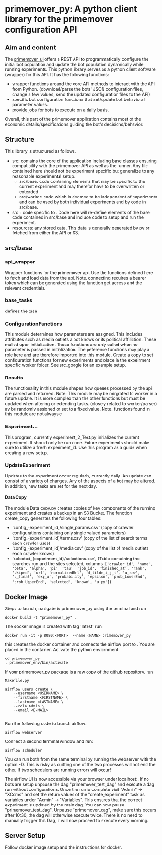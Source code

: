 # primemover_py: A python client library for the primemover configuration API

## Aim and content

The [primemover_ui](https://github.com/umatter/primemover_ui/) offers a REST API to programmatically configure the initial bot population and update the bot population dynamically while running experiments. This python library serves as a python client software (wrapper) for this API. It has the following functions:


- wrapper functions around the core API methods to interact with the API from Python. (download/parse the bots' JSON configuration files, change a few values, send the updated configuration files to the API)
- specific bot configuration functions that set/update bot behavioral parameter values. 
- provide jobs for bots to execute on a daily basis. 

Overall, this part of the primemover application contains most of the economic details/specifications guiding the bot's decisions/behavior.


## Structure
This library is structured as follows.
  - src: contains the core of the application including base classes ensuring compatibility with the primemover API as well as the runner. Any file contained here should not be experiment specific but generalize to any reasonable experimental setup.    
    - src/base: code containing elements that may be specific to the current experiment and may therefor have to be overwritten or extended
    - src/worker: code which is deemed to be independent of experiments and can be used by both individual experiments and by code in src/base.
  - src_<experiment>: code specific to <experiment>. Code here will re-define elements of the base code contained in src/base and include code to setup and run the experiment.
  - resources: any stored data. This data is generally generated by py or fetched from either the API or S3.
 
## src/base
### api_wrapper
Wrapper functions for the primemover api. Use the functions defined here to fetch
and load data from the api. Note, connecting requires a bearer token which can be
generated using the function get access and the relevant credentials.

### base_tasks
defines the tase

### ConfigurationFunctions
This module determines how parameters are assigned. This includes attributes such as media outlets a bot knows
or its political affiliation. These malled upon initialization. These functions are only called when no parameter
is passed in initialization.  The peference functions may play a role here and are therefore imported into
this module. Create a copy to set configuration functions for new experiments and place in the expeirment specific worker folder. See src_google for an example setup.

### Results
The functionality in this module shapes how queues processed by the api are parsed and returned.
Note: This module may be mirgrated to worker in a future update. It is more complex than the other
functions but must be updated when altering or extending tasks. (closely related to worker/parser)
ay be randomly assigned or set to a fixed value. Note, functions 
found in this module are not always c
### Experiment...
This program, currently experiment_2_Test.py initializes the current experiment.
It should only be run once. Future experiments should make sure to utilize a fresh experiment_id.
Use this program as a guide when creating a new setup.

### UpdateExperiment
Updates to the experiment occur regularly, currently daily. An update can consist
of a variety of changes. Any of the aspects of a bot may be altered. In addition, 
new tasks are set for the next day.


#### Data Copy
The module Data copy.py creates copies of key components of the running experiment and creates a backup
in an S3 Bucket. The function create_copy generates the following four tables:
-   'config_{experiment_id}/single_params.csv'
     (copy of crawler configurations containing only single valued parameters)
-   'config_{experiment_id}/terms.csv'
    (copy of the list of search terms each crawler uses)
-   'config_{experiment_id}/media.csv'
    (copy of the list of media outlets each crawler knows)
-   'selected_{experiment_id}/selections.csv',
    (Table containing the searches run and the sites selected, columns: `````['crawler_id', 'name', 'beta', 'alpha', 'pi', 'tau', 'job_id',
       'finished_at', 'rank', 'skiped', 'url', 'normalizedUrl',
       'd_tilde_i_j_t', 'u_raw', 'u_final', 'exp_u', 'probability', 'epsilon',
       'prob_LowerEnd', 'prob_UpperEnd', 'selected', 'known', 'u_py']`````)

## Docker Image
Steps to launch, navigate to primemover_py using the terminal and run 
```
docker build -t "primemover_py" .  
```
The docker image is created with tag 'latest'
run 
```
docker run -it -p 8080:<PORT>  --name <NAME> primemover_py  
```
this creates the docker container and connects the airflow port to <PORT>.
You are placed in the container. 
Activate the python enviornment
```
cd primemover_py
. primemover_env/bin/activate
```
If your primemover_py package is a raw copy of the github repository, run
```
Makefile.py
```
```
airflow users create \
    --username <USERNAME> \
    --firstname <FIRSTNAME> \
    --lastname <LASTNAME> \
    --role Admin \
    --email <E-MAIL>
 
```
 
Run the following code to launch airflow:
```
airflow webserver
```
Connect a second terminal window and run:
```
airflow scheduler
```
You can run both from the same terminal by running the webserver with the option -D.
This is risky as quitting one of the two processes will not end the other.
If two schedulers are running errors will occur!

The airflow UI is now accessible via your browser under localhost:<PORT>.
If no bots are setup unpause the dag "primemover_test_dag" and execute a dag run without configurations.
Once the run is complete visit "Admin" -> "XComs" and set the return values of the "create_experiment" task
as variables under "Admin" -> "Variables". This ensures that the correct experiment is updated
by the main dag. You can now pause "primemover_test_dag".
Unpause "primemover_dag", make sure this occurs after 10:30, the dag will otherwise execute twice.
There is no need to manually trigger this Dag, it will now proceed to execute every morning.

## Server Setup
Follow docker image setup and the instructions for docker.
